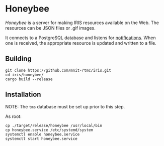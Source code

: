 # Honeybee

*Honeybee* is a server for making IRIS resources available on the Web.  The
resources can be JSON files or .gif images.

It connects to a PostgreSQL database and listens for [notifications].  When one
is received, the appropriate resource is updated and written to a file.

## Building

```
git clone https://github.com/mnit-rtmc/iris.git
cd iris/honeybee/
cargo build --release
```

## Installation

NOTE: The `tms` database must be set up prior to this step.

As root:
```
cp ./target/release/honeybee /usr/local/bin
cp honeybee.service /etc/systemd/system
systemctl enable honeybee.service
systemctl start honeybee.service
```


[notifications]: https://mnit-rtmc.github.io/iris/database.html#notifications
